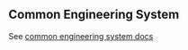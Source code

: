## Common Engineering System
See [common engineering system docs](https://github.com/Azure/azure-sdk-tools/blob/master/README.md#common-engineering-system)
